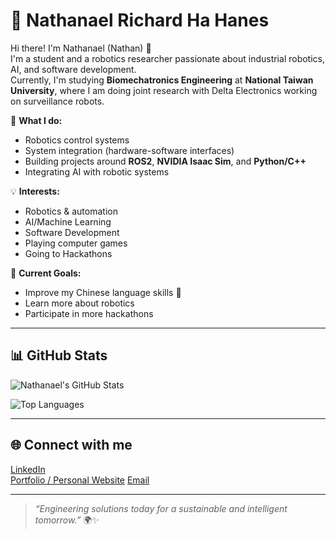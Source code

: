 # 🌟 Nathanael Richard Ha Hanes

Hi there! I'm Nathanael (Nathan) 👋  
I'm a student and a robotics researcher passionate about industrial robotics, AI, and software development.  
Currently, I'm studying **Biomechatronics Engineering** at **National Taiwan University**, where I am doing joint research with Delta Electronics working on surveillance robots.

🔧 **What I do:**
- Robotics control systems
- System integration (hardware-software interfaces)
- Building projects around **ROS2**, **NVIDIA Isaac Sim**, and **Python/C++**
- Integrating AI with robotic systems

💡 **Interests:**
- Robotics & automation
- AI/Machine Learning
- Software Development
- Playing computer games
- Going to Hackathons

🚀 **Current Goals:**
- Improve my Chinese language skills 🌸
- Learn more about robotics
- Participate in more hackathons

---

## 📊 GitHub Stats

![Nathanael's GitHub Stats](https://github-readme-stats.vercel.app/api?username=Nathanael349&show_icons=true&theme=default)

![Top Languages](https://github-readme-stats.vercel.app/api/top-langs/?username=Nathanael349&layout=compact&theme=default)

---

## 🌐 Connect with me

[LinkedIn](https://www.linkedin.com/in/nathanael-richard-ha-hanes-142662230/)  
[Portfolio / Personal Website](https://personal-website-teal-one-10.vercel.app)
[Email](mailto:natrichardha@gmail.com)

---

> *“Engineering solutions today for a sustainable and intelligent tomorrow.”* 🌍✨


